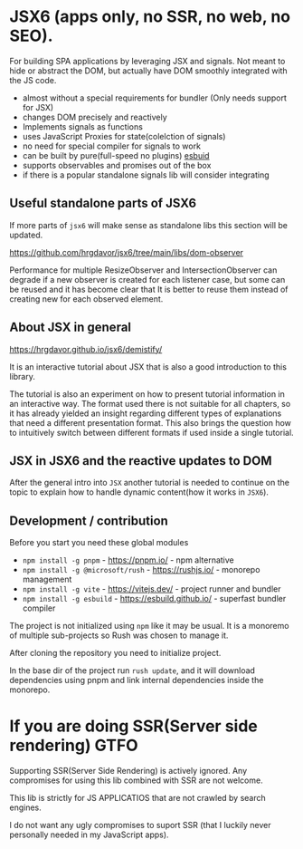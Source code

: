 # JSX6  (apps only, no SSR, no web, no SEO).

For building SPA applications by leveraging JSX and signals. Not meant to hide or abstract the DOM, but actually have DOM smoothly integrated with the JS code.

- almost without a special requirements for bundler (Only needs support for JSX) 
- changes DOM precisely and reactively
- Implements signals as functions
- uses JavaScript Proxies for state(colelction of signals) 
- no need for special compiler for signals to work
- can be built by pure(full-speed no plugins) [esbuid](https://esbuild.github.io/)
- supports observables and promises out of the box 
- if there is a popular standalone signals lib will consider integrating 


## Useful standalone parts of JSX6

If more parts of `jsx6` will make sense as standalone libs this section will be updated.

https://github.com/hrgdavor/jsx6/tree/main/libs/dom-observer

Performance for multiple ResizeObserver and IntersectionObserver can degrade if a new observer is created for each listener case, but some can be reused and it has become clear that It is better to reuse them instead of creating new for each observed element.

## About JSX in general 

https://hrgdavor.github.io/jsx6/demistify/ 

It is an interactive tutorial about JSX that is also a good introduction to this library.

The tutorial is also an experiment on how to present tutorial information in an interactive way. The format used there is not suitable for all chapters, so it has already yielded an insight regarding different types of explanations that need a different presentation format. This also brings the question how to intuitively switch between different formats if used inside a single tutorial.

## JSX in JSX6 and the reactive updates to DOM

After the general intro into `JSX` another tutorial is needed to continue on the topic to explain how to handle dynamic content(how it works in `JSX6`).

## Development / contribution

Before you start you need these global modules
- `npm install -g pnpm` - https://pnpm.io/ - npm alternative
- `npm install -g @microsoft/rush` - https://rushjs.io/ - monorepo management
- `npm install -g vite` - https://vitejs.dev/ - project runner and bundler
- `npm install -g esbuild` - https://esbuild.github.io/ - superfast bundler compiler

The project is not initialized using `npm` like it may be usual. It is a monoremo of multiple sub-projects
so Rush was chosen to manage it.

After cloning the repository you need to initialize  project.

In the base dir of the project run `rush update`, and it will download dependencies using pnpm and link internal dependencies inside the monorepo.


# If you are doing SSR(Server side rendering) GTFO

Supporting SSR(Server Side Rendering) is actively ignored. Any compromises for using this lib combined with SSR are not welcome. 

This lib is strictly for JS APPLICATIOS that are not crawled by search engines. 

I do not want any ugly compromises to suport SSR (that I luckily never personally needed in my JavaScript apps).

